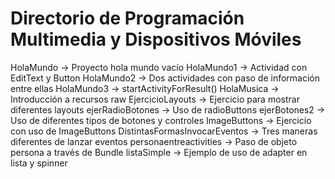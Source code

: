 # Directorio de Programación Multimedia y Dispositivos Móviles
HolaMundo -> Proyecto hola mundo vacío
HolaMundo1 -> Actividad con EditText y Button
HolaMundo2 -> Dos actividades con paso de información entre ellas
HolaMundo3 -> startActivityForResult()
HolaMusica -> Introducción a recursos raw
EjercicioLayouts -> Ejercicio para mostrar diferentes layouts
ejerRadioBotones -> Uso de radioButtons
ejerBotones2 -> Uso de diferentes tipos de botones y controles
ImageButtons -> Ejercicio con uso de ImageButtons
DistintasFormasInvocarEventos -> Tres maneras diferentes de lanzar eventos
personaentreactivities -> Paso de objeto persona a través de Bundle
listaSimple -> Ejemplo de uso de adapter en lista y spinner
